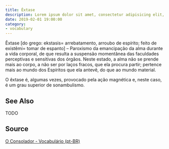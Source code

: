 ```yaml
---
title: Êxtase
description: Lorem ipsum dolor sit amet, consectetur adipisicing elit, sed do eiusmod tempor incididunt ut labore et dolore magna aliqua.  TODO
date: 2019-02-01 19:00:00
category:
- vocabulary
---
```


Êxtase [do grego: ekstasis= arrebatamento, arroubo de espírito; feito de existêmi= tomar de espanto] – Paroxismo da emancipação da alma durante a vida corporal, de que resulta a suspensão momentânea das faculdades perceptivas e sensitivas dos órgãos. Neste estado, a alma não se prende mais ao corpo, a não ser por laços fracos, que ela procura partir; pertence mais ao mundo dos Espíritos que ela antevê, do que ao mundo material.

O êxtase é, algumas vezes, provocado pela ação magnética e, neste caso, é um grau superior de sonambulismo.

## See Also
TODO

## Source
[O Consolador - Vocabulário (pt-BR)](http://www.oconsolador.com.br/linkfixo/vocabulario/principal.html)


